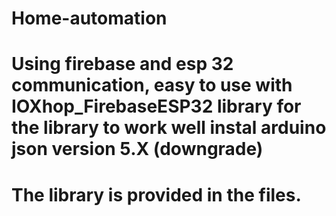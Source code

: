 # Home-automation
# Using firebase and esp 32 communication, easy to use with IOXhop_FirebaseESP32 library for the library to work well instal arduino json version 5.X (downgrade)
# The library is provided in the files.
